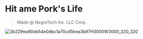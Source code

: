 # Hit ame Pork's Life
> Made @ NegroTech Inc. LLC Corp.

![3b229ea90de54e0dbc1a70cd5bea3b97H3000W3000_320_320](https://github.com/user-attachments/assets/672aeae2-4c27-49fd-8e98-4c2cfe38168c)
